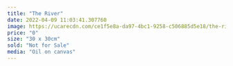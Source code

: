 ```yaml
---
title: "The River"
date: 2022-04-09 11:03:41.307760
image: https://ucarecdn.com/ce1f5e8a-da97-4bc1-9258-c506885d5e18/the-river.jpg
price: "0"
size: "30 x 30cm"
sold: "Not for Sale"
media: "Oil on canvas"
---
```


